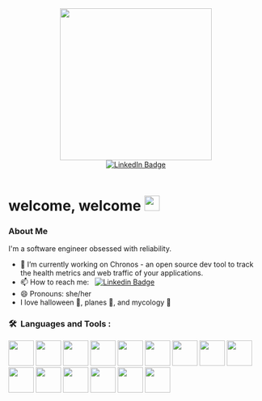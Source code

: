 <div id="header" align="center">
  <img src="https://media.giphy.com/media/v1.Y2lkPTc5MGI3NjExOXEybW9kdTZiMWJjeThiNXJvdW15Ym5pdTVqY2hta3p2cjk2amlpdyZlcD12MV9pbnRlcm5hbF9naWZfYnlfaWQmY3Q9cw/YYQ6sw8jt2HRxX4uVi/giphy.gif" width="300"/>
  <link rel="stylesheet" type='text/css' href="https://cdn.jsdelivr.net/gh/devicons/devicon@latest/devicon.min.css" />

<div id="badges">
  <a href="https://www.linkedin.com/in/elsa-holmgren/">
    <img src="https://img.shields.io/badge/LinkedIn-blue?style=for-the-badge&logo=linkedin&logoColor=white" alt="LinkedIn Badge"/>
  </a>
</div><p align="center"><img src="https://komarev.com/ghpvc/?username=ekh88&style=flat-square&color=green" alt=""></p>

</div>
<h1>
  welcome, welcome
  <img src="https://media.giphy.com/media/hvRJCLFzcasrR4ia7z/giphy.gif" width="30px"/>
</h1>

### About Me
I'm a software engineer obsessed with reliability.

- 🔭 I’m currently working on Chronos - an open source dev tool to track the health metrics and web traffic of your applications. 
- 📫 How to reach me:  &nbsp; [![Linkedin Badge](https://img.shields.io/badge/-Elsa-blue?style=flat&logo=Linkedin&logoColor=white)](https://www.linkedin.com/in/elsa-holmgren)
- 😄 Pronouns: she/her
- I love halloween 🎃, planes 🛫, and mycology 🍄



### 🛠 &nbsp;Languages and Tools :

<p>
 <img src="https://cdn.jsdelivr.net/gh/devicons/devicon@latest/icons/javascript/javascript-original.svg" height="50" width="50" />
 <img src="https://cdn.jsdelivr.net/gh/devicons/devicon@latest/icons/typescript/typescript-original.svg" height="50" width="50"/>
 <img src="https://cdn.jsdelivr.net/gh/devicons/devicon@latest/icons/react/react-original-wordmark.svg" height="50" width="50"/>
 <img src="https://cdn.jsdelivr.net/gh/devicons/devicon@latest/icons/redux/redux-original.svg" height="50" width="50"/>
 <img src="https://cdn.jsdelivr.net/gh/devicons/devicon@latest/icons/nodejs/nodejs-original.svg" height="50" width="50"/>
 <img src="https://cdn.jsdelivr.net/gh/devicons/devicon@latest/icons/nodejs/nodejs-original.svg" height="50" width="50" />
 <img src="https://cdn.jsdelivr.net/gh/devicons/devicon@latest/icons/postgresql/postgresql-original.svg" height="50" width="50"/>
 <img src="https://cdn.jsdelivr.net/gh/devicons/devicon@latest/icons/mongodb/mongodb-original.svg" height="50" width="50"/>
 <img src="https://cdn.jsdelivr.net/gh/devicons/devicon@latest/icons/jest/jest-plain.svg" height="50" width="50"/>
 <img src="https://cdn.jsdelivr.net/gh/devicons/devicon@latest/icons/docker/docker-original.svg" height="50" width="50"/>
 <img src="https://cdn.jsdelivr.net/gh/devicons/devicon@latest/icons/git/git-original.svg" height="50" width="50"/>
 <img src="https://cdn.jsdelivr.net/gh/devicons/devicon@latest/icons/electron/electron-original.svg" height="50" width="50" />
 <img src="https://cdn.jsdelivr.net/gh/devicons/devicon@latest/icons/tailwindcss/tailwindcss-original-wordmark.svg" height="50" width="50" />
 <img src="https://cdn.jsdelivr.net/gh/devicons/devicon@latest/icons/kubernetes/kubernetes-plain-wordmark.svg" height="50" width="50"/>
 <img src="https://cdn.jsdelivr.net/gh/devicons/devicon@latest/icons/webpack/webpack-original.svg" height="50" width="50"/>          
</p>




<!--
**ekh88/ekh88** is a ✨ _special_ ✨ repository because its `README.md` (this file) appears on your GitHub profile.

Here are some ideas to get you started:

- 🔭 I’m currently working on ...
- 🌱 I’m currently learning ...
- 👯 I’m looking to collaborate on ...
- 🤔 I’m looking for help with ...
- 💬 Ask me about ...
- 📫 How to reach me: ...
- 😄 Pronouns: ...
- ⚡ Fun fact: ...
-->
